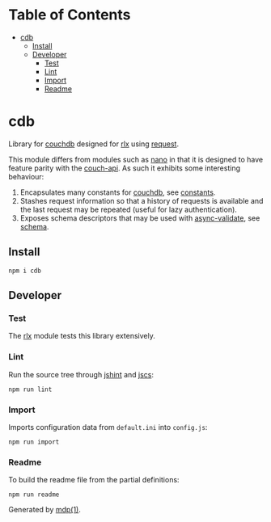 Table of Contents
=================

* [cdb](#cdb)
  * [Install](#install)
  * [Developer](#developer)
    * [Test](#test)
    * [Lint](#lint)
    * [Import](#import)
    * [Readme](#readme)

cdb
===

Library for [couchdb](http://couchdb.apache.org) designed for [rlx](https://github.com/tmpfs/rlx) using [request](https://github.com/mikeal/request).

This module differs from modules such as [nano](https://github.com/dscape/nano) in that it is designed to have feature parity with the [couch-api](http://docs.couchdb.org/en/latest/api/). As such it exhibits some interesting behaviour:

1. Encapsulates many constants for [couchdb](http://couchdb.apache.org), see [constants](https://github.com/tmpfs/cdb/blob/master/lib/constants).
2. Stashes request information so that a history of requests is available and the last request may be repeated (useful for lazy authentication).
3. Exposes schema descriptors that may be used with [async-validate](https://github.com/tmpfs/async-validate), see [schema](https://github.com/tmpfs/cdb/blob/master/lib/schema).

## Install

```
npm i cdb
```

## Developer

### Test

The [rlx](https://github.com/tmpfs/rlx) module tests this library extensively.

### Lint

Run the source tree through [jshint](http://jshint.com) and [jscs](http://jscs.info):

```
npm run lint
```

### Import

Imports configuration data from `default.ini` into `config.js`:

```
npm run import
```

### Readme

To build the readme file from the partial definitions:

```
npm run readme
```

Generated by [mdp(1)](https://github.com/tmpfs/mdp).

[couchdb]: http://couchdb.apache.org
[couch-api]: http://docs.couchdb.org/en/latest/api/
[async-validate]: https://github.com/tmpfs/async-validate
[nano]: https://github.com/dscape/nano
[request]: https://github.com/mikeal/request
[node]: http://nodejs.org
[npm]: http://www.npmjs.org
[rlx]: https://github.com/tmpfs/rlx
[jshint]: http://jshint.com
[jscs]: http://jscs.info
